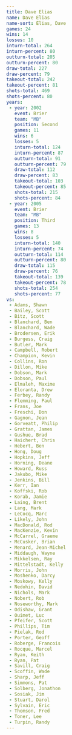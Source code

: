 ```yaml
---
title: Dave Elias
name: Dave Elias
name-sort: Elias, Dave
games: 24
wins: 14
losses: 10
inturn-total: 264
inturn-percent: 80
outturn-total: 205
outturn-percent: 80
draw-total: 227
draw-percent: 79
takeout-total: 242
takeout-percent: 81
shots-total: 469
shots-percent: 80
years:
 - year: 2002
   event: Brier
   team: "MB"
   position: Second
   games: 11
   wins: 6
   losses: 5
   inturn-total: 124
   inturn-percent: 87
   outturn-total: 91
   outturn-percent: 79
   draw-total: 112
   draw-percent: 83
   takeout-total: 103
   takeout-percent: 85
   shots-total: 215
   shots-percent: 84
 - year: 2005
   event: Brier
   team: "MB"
   position: Third
   games: 13
   wins: 8
   losses: 5
   inturn-total: 140
   inturn-percent: 74
   outturn-total: 114
   outturn-percent: 80
   draw-total: 115
   draw-percent: 76
   takeout-total: 139
   takeout-percent: 78
   shots-total: 254
   shots-percent: 77
vs:
 - Adams, Shawn
 - Bailey, Scott
 - Bitz, Scott
 - Blanchard, Ben
 - Blanchard, Wade
 - Brodersen, Erik
 - Burgess, Craig
 - Butler, Mark
 - Campbell, Robert
 - Champion, Kevin
 - Collins, Ron
 - Dillon, Mike
 - Dobson, Mark
 - Dobson, Paul
 - Elmaleh, Maxime
 - Eloranta, Drew
 - Ferbey, Randy
 - Flemming, Paul
 - Frans, Joe
 - Freschi, Don
 - Gagnon, Jean
 - Gorveatt, Philip
 - Grattan, James
 - Gushue, Brad
 - Haichert, Chris
 - Hebert, Ben
 - Hong, Doug
 - Hopkins, Jeff
 - Horning, Deane
 - Howard, Russ
 - Jakubo, Mike
 - Jenkins, Bill
 - Kerr, Ian
 - Koffski, Rob
 - Korab, Jamie
 - Laing, Brent
 - Lang, Mark
 - LeCocq, Marc
 - Likely, John
 - MacDonald, Rod
 - MacKenzie, Kevin
 - McCarrel, Graeme
 - McCusker, Brian
 - Menard, Jean-Michel
 - Middaugh, Wayne
 - Mikkelsen, Ray
 - Mittelstadt, Kelly
 - Morris, John
 - Moshenko, Darcy
 - Moskowy, Kelly
 - Nedohin, David
 - Nichols, Mark
 - Nobert, Rob
 - Noseworthy, Mark
 - Odishaw, Grant
 - Ouimet, Luc
 - Pfeifer, Scott
 - Phillips, Tim
 - Pielak, Rod
 - Porter, Geoff
 - Roberge, Francois
 - Rocque, Marcel
 - Ryan, Keith
 - Ryan, Pat
 - Savill, Craig
 - Scoffin, Wade
 - Sharp, Jeff
 - Simmons, Pat
 - Solberg, Jonathon
 - Sosiak, Jim
 - Stuart, Darol
 - Sylvain, Eric
 - Thomson, Fred
 - Toner, Lee
 - Turpin, Randy
---
```

